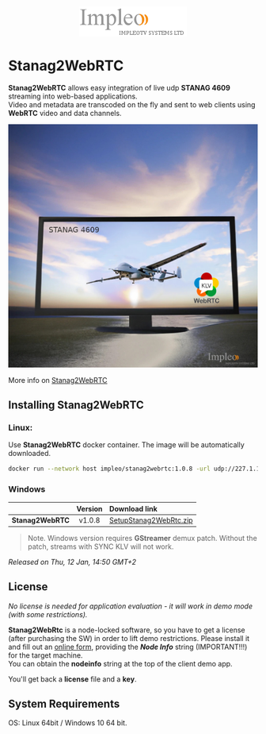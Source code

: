 
<div align="center">
  <a >
    <img src="images/impleo_logo.png" alt="Logo" >
  </a>
</div>

# Stanag2WebRTC

**Stanag2WebRTC** allows easy integration of live udp **STANAG 4609** streaming into web-based applications.  
Video and metadata are transcoded on the fly and sent to web clients using **WebRTC** video and data channels. 


![Stanag2WebRTC](images/uavscreen.jpg)

More info on [Stanag2WebRTC](https://impleotv.com/content/stanag2webrtc/help/index.html)


## Installing Stanag2WebRTC


### Linux:

Use **Stanag2WebRTC** docker container. The image will be automatically downloaded.  
```bash
docker run --network host impleo/stanag2webrtc:1.0.8 -url udp://227.1.1.1:30120
```


### Windows

|          | Version             | Download link                                                           | 
|:---------|:-------------------:|:------------------------------------------------------------------------|
| **Stanag2WebRTC** |  v1.0.8 | [SetupStanag2WebRtc.zip](https://github.com/impleotv/stanag2webrtc-release/releases/latest/download/SetupStanag2WebRtc.zip) | 

> Note. Windows version requires **GStreamer** demux patch. Without the patch, streams with SYNC KLV will not work.


*Released on Thu, 12 Jan, 14:50 GMT+2*


## License

*No license is needed for application evaluation - it will work in demo mode (with some restrictions).*

**Stanag2WebRtc** is a node-locked software, so you have to get a license (after purchasing the SW) in order to lift demo restrictions. Please install it and fill out an [online form](https://docs.google.com/forms/d/e/1FAIpQLSd_XW6bDsFce1G1cpds4gMQNlwNax0CvkWzcMbscxZ5rLaIbA/viewform), providing the ***Node Info*** string (IMPORTANT!!!) for the target machine.  
You can obtain the **nodeinfo** string at the top of the client demo app.

You'll get back a **license** file and a **key**.

## System Requirements

OS: Linux 64bit / Windows 10 64 bit.

